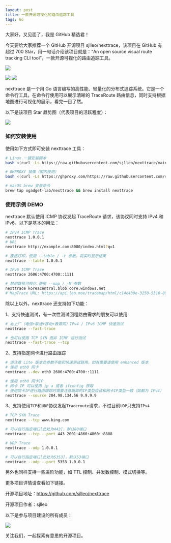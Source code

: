 ```yaml
---
layout: post
title: 一款开源可视化的路由追踪工具
tags: Go
---
```


大家好，又见面了，我是 GitHub 精选君！

今天要给大家推荐一个 GitHub 开源项目 sjlleo/nexttrace，该项目在 GitHub 有超过 700 Star，用一句话介绍该项目就是：“An open source visual route tracking CLI tool”，一款开源可视化的路由追踪工具。

![](https://raw.githubusercontent.com/sjlleo/nexttrace/master/asset/logo.png)

![](https://user-images.githubusercontent.com/13616352/208289553-7f633f9c-7356-40d1-bbc4-cc2687419cca.png)
![](https://user-images.githubusercontent.com/13616352/208289568-2a135c2d-ae4a-4a3e-8a43-f5a9a87ade4a.png)

nexttrace 是一个用 Go 语言编写的高性能、轻量化的分布式追踪系统。它是一个命令行工具，在命令行使用可以展示清晰的 TraceRoute 路由信息，同时支持根据地图进行可视化的展示，看完一目了然。


以下是该项目 Star 趋势图（代表项目的活跃程度）：

![](https://api.star-history.com/svg?repos=sjlleo/nexttrace&type=Timeline)

### 如何安装使用

使用如下方式即可安装 nexttrace 工具：

```bash
# Linux 一键安装脚本
bash <(curl -Ls https://raw.githubusercontent.com/sjlleo/nexttrace/main/nt_install.sh)

# GHPROXY 镜像（国内使用）
bash <(curl -Ls https://ghproxy.com/https://raw.githubusercontent.com/sjlleo/nexttrace/main/nt_install.sh)

# macOS brew 安装命令
brew tap xgadget-lab/nexttrace && brew install nexttrace
```


### 使用示例 DEMO

nexttrace 默认使用 ICMP 协议发起 TraceRoute 请求，该协议同时支持 IPv4 和 IPv6，以下是基本的用法：

```bash
# IPv4 ICMP Trace
nexttrace 1.0.0.1
# URL
nexttrace http://example.com:8080/index.html?q=1

# 表格打印，使用 --table / -t 参数，将实时显示结果
nexttrace --table 1.0.0.1

# IPv6 ICMP Trace
nexttrace 2606:4700:4700::1111

# 禁用路径可视化 使用 --map / -M 参数
nexttrace koreacentral.blob.core.windows.net
# MapTrace URL: https://api.leo.moe/tracemap/html/c14e439e-3250-5310-8965-42a1e3545266.html
```

除以上以外，nexttrace 还支持如下功能：

1、支持快速测试，有一次性测试回程路由需求的朋友可以使用

```bash
# 北上广（电信+联通+移动+教育网）IPv4 / IPv6 ICMP 快速测试
nexttrace --fast-trace

# 也可以使用 TCP SYN 而非 ICMP 进行测试
nexttrace --fast-trace --tcp
```

2、支持指定网卡进行路由跟踪

```bash
# 请注意 Lite 版本此参数不能和快速测试联用，如有需要请使用 enhanced 版本
# 使用 eth0 网卡
nexttrace --dev eth0 2606:4700:4700::1111

# 使用 eth0 网卡IP
# 网卡 IP 可以使用 ip a 或者 ifconfig 获取
# 使用网卡IP进行路由跟踪时需要注意跟踪的IP类型应该和网卡IP类型一致（如都为 IPv4）
nexttrace --source 204.98.134.56 9.9.9.9
```

3、支持使用`TCP`和`UDP`协议发起`Traceroute`请求，不过目前`UDP`只支持`IPv4`

```bash
# TCP SYN Trace
nexttrace --tcp www.bing.com

# 可以自行指定端口[此处为443]，默认80端口
nexttrace --tcp --port 443 2001:4860:4860::8888

# UDP Trace
nexttrace --udp 1.0.0.1

# 可以自行指定端口[此处为5353]，默认53端口
nexttrace --udp --port 5353 1.0.0.1
```

另外也同样支持一些进阶功能，如 TTL 控制、并发数控制、模式切换等。

更多项目详情请查看如下链接。

开源项目地址：https://github.com/sjlleo/nexttrace 

开源项目作者：sjlleo

以下是参与项目建设的所有成员：

![](https://contrib.rocks/image?repo=sjlleo/nexttrace)



关注我们，一起探索有意思的开源项目。
